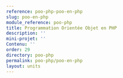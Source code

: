 ```yaml
---
reference: poo-php-poo-en-php
slug: poo-en-php
module_reference: poo-php
title: Programmation Orientée Objet en PHP
description: ''
mini-projet: ''
Contenu: ''
order: 29
directory: poo-php
permalink: poo-php/poo-en-php
layout: units
---
```

